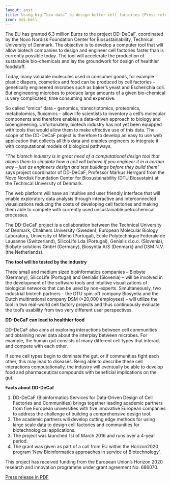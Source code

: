 ```yaml
---
layout: post
title: Using big “bio-data” to design better cell factories [Press release]
icon: mdi-bell
---
```


The EU has granted 6.3 million Euros to the project DD-DeCaF, coordinated by the Novo Nordisk Foundation Center for Biosustainability, Technical University of Denmark. The objective is to develop a computer tool that will allow biotech companies to design and engineer cell factories faster than is currently possible today. The tool will accelerate the production of sustainable bio-chemicals and lay the groundwork for design of healthier foodstuff.

Today, many valuable molecules used in consumer goods, for example plastic diapers, cosmetics and food can be produced by cell factories – genetically engineered microbes such as baker’s yeast and Escherichia coli. But engineering microbes to produce large amounts of a given bio-chemical is very complicated, time consuming and expensive.

So called “omics” data – genomics, transcriptomics, proteomics, metabolomics, fluxomics – allow life scientists to inventory a cell’s molecular components and therefore enables a data-driven approach to biology and bioengineering. Unfortunately, biotech industry has not yet been equipped with tools that would allow them to make effective use of this data. The scope of the DD-DeCaF project is therefore to develop an easy to use web application that collects all this data and enables engineers to integrate it with computational models of biological pathways.

<i>“The biotech industry is in great need of a computational design tool that allows them to simulate how a cell will behave if you engineer it in a certain way – just as engineers design and test buildings before they build them”</i> says project coordinator of DD-DeCaF, Professor Markus Herrgard from the Novo Nordisk Foundation Center for Biosustainability (DTU Biosustain) at the Technical University of Denmark.

The web platform will have an intuitive and user friendly interface that will enable exploratory data analysis through interactive and interconnected visualizations reducing the costs of developing cell factories and making them able to compete with currently used unsustainable petrochemical processes.

The DD-DeCaF project is a collaboration between the Technical University of Denmark, Chalmers University (Sweden), European Molecular Biology Laboratory, University of Minho (Portugal), Ecole Polytechnique Federale de Lausanne (Switzerland), SilicoLife Lda (Portugal), Genialis d.o.o. (Slovenia), Biobyte solutions GmbH (Germany), Biosyntia A/S (Denmark) and DSM N.V. (the Netherlands).

<b>The tool will be tested by the industry</b>

Three small and medium sized bioinformatics companies – Biobyte (Germany), SilicoLife (Portugal) and Genialis (Slovenia) – will be involved in the development of the software tools and intuitive visualizations of biological networks that can be used by non-experts. Simultaneously, two industrial biotech partners – the DTU spin-off company Biosyntia and the Dutch multinational company DSM (>20,000 employees) – will utilize the tool in two real-world cell factory projects and thus continuously evaluate the tool’s usability from two very different user perspectives.

<b>DD-DeCaF can lead to healthier food</b>

DD-DeCaF also aims at exploring interactions between cell communities and obtaining novel data about the interplay between microbes. For example, the human gut consists of many different cell types that interact and compete with each other.

If some cell types begin to dominate the gut, or if communities fight each other, this may lead to diseases. Being able to describe these cell interactions computationally, the industry will eventually be able to develop food and pharmaceutical compounds with beneficial implications on the gut.

<b>Facts about DD-DeCaf</b>

<ol>
  <li>DD-DeCaF (Bioinformatics Services for Data-Driven Design of Cell Factories and Communities) brings together leading academic partners from five European universities with five innovative European companies to address the challenge of building a comprehensive design tool. </li>
  <li>The academic partners will develop cutting edge methods for using large scale data to design cell factories and communities for biotechnological applications.</li>
  <li>The project was launched 1st of March 2016 and runs over a 4-year period.</li>
  <li>The grant was given as part of a call from EU within the Horizon2020 program ‘New Bioinformatics approaches in service of Biotechnology’.</li>
</ol>

This project has received funding from the European Union’s Horizon 2020 research and innovation programme under grant agreement No. 686070.

<a href="/images/dd-decaf-pressrelease_20160401.pdf">Press release in PDF</a>
